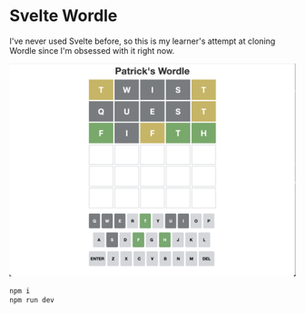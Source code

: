 # Svelte Wordle

I've never used Svelte before, so this is my learner's attempt at cloning Wordle since I'm obsessed with it right now.

![Screenshot of Svelte based Wordle](screenshot.png)


```bash
npm i
npm run dev
```